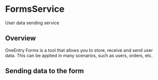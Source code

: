 # FormsService

User data sending service

## Overview

OneEntry Forms is a tool that allows you to store, receive and send user data.
This can be applied in many scenarios, such as users, orders, etc.

## Sending data to the form
